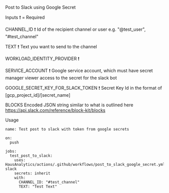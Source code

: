 Post to Slack using Google Secret

Inputs
❗ = Required

CHANNEL_ID ❗
Id of the recipient channel or user e.g. "@test_user", "#test_channel"

TEXT ❗
Text you want to send to the channel

WORKLOAD_IDENTITY_PROVIDER ❗

SERVICE_ACCOUNT ❗
Google service account, which must have secret manager viewer access to the secret for the slack bot

GOOGLE_SECRET_KEY_FOR_SLACK_TOKEN ❗
Secret Key Id in the format of [gcp_project_id]/[secret_name]

BLOCKS
Encoded JSON string similar to what is outlined here https://api.slack.com/reference/block-kit/blocks


Usage
```
name: Test post to slack with token from google secrets

on:
  push

jobs:
  test_post_to_slack:
    uses: HausAnalytics/actions/.github/workflows/post_to_slack_google_secret.yml@f-slack
    secrets: inherit
    with:
      CHANNEL_ID: "#test_channel"
      TEXT: "Test Text"

